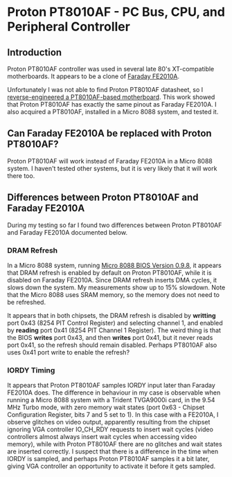 # Proton PT8010AF - PC Bus, CPU, and Peripheral Controller

## Introduction

Proton PT8010AF controller was used in several late 80's XT-compatible motherboards. It appears to be a clone of [Faraday FE2010A](Faraday-XT_Controller-FE2010A.md).

Unfortunately I was not able to find Proton PT8010AF datasheet, so I [reverse-engineered a PT8010AF-based motherboard](https://github.com/skiselev/Proton_Turbo_XT).
This work showed that Proton PT8010AF has exactly the same pinout as Faraday FE2010A. I also acquired a PT8010AF, installed in a Micro 8088 system, and tested it.

## Can Faraday FE2010A be replaced with Proton PT8010AF?

Proton PT8010AF will work instead of Faraday FE2010A in a Micro 8088 system. I haven't tested other systems, but it is very likely that it will work there too.

## Differences between Proton PT8010AF and Faraday FE2010A

During my testing so far I found two differences between Proton PT8010AF and Faraday FE2010A documented below.

### DRAM Refresh

In a Micro 8088 system, running [Micro 8088 BIOS Version 0.9.8](https://github.com/skiselev/8088_bios), it appears that DRAM refresh is enabled by default on Proton PT8010AF,
while it is disabled on Faraday FE2010A. Since DRAM refresh inserts DMA cycles, it slows down the system. My measurements show up to 15% slowdown. Note that the Micro 8088 uses SRAM memory, so the memory does not need to be refreshed.

It appears that in both chipsets, the DRAM refresh is disabled by **writting** port 0x43 (8254 PIT Control Register) and selecting channel 1,
and enabled by **reading** port 0x41 (8254 PIT Channel 1 Register). The weird thing is that the BIOS **writes** port 0x43, and then **writes** port 0x41,
but it never reads port 0x41, so the refresh should remain disabled. Perhaps PT8010AF also uses 0x41 port write to enable the refresh?

### IORDY Timing

It appears that Proton PT8010AF samples IORDY input later than Faraday FE2010A does. The difference in behaviour in my case is observable when running a Micro 8088 system
with a Trident TVGA9000i card, in the 9.54 MHz Turbo mode, with zero memory wait states (port 0x63 - Chipset Configuration Register, bits 7 and 5 set to 1).
In this case with a FE2010A, I observe glitches on video output, apparently resulting from the chipset ignoring VGA controller IO_CH_RDY requests to insert wait cycles
(video controllers almost always insert wait cycles when accessing video memory), while with Proton PT8010AF there are no glitches and wait states are inserted correctly.
I suspect that there is a difference in the time when IORDY is sampled, and perhaps Proton PT8010AF samples it a bit later, giving VGA controller an opportunity to activate it
before it gets sampled.
